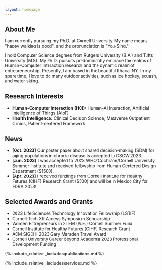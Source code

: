 ```yaml
---
layout: homepage
---
```


## About Me

I am currently pursuing my Ph.D. at Cornell University. My name means "happy walking is good", and the pronunciation is "You-Sing."

I hold Computer Science degrees from Rutgers University (B.A.) and Tufts University (M.S). My Ph.D. pursuits predominantly embrace the realms of Human-Computer Interaction research and the dynamic realm of entrepreneurship. Presently, I am based in the beautiful Ithaca, NY. In my spare time, I love to do many outdoor activities, such as ice hockey, squash, and water skiing.

## Research Interests

- **Human-Computer Interaction (HCI):** Human-AI Interaction, Artificial Intelligence of Things (AIoT)
- **Health Intelligence:** Clinical Decision Science, Metaverse Outpatient Clinics, Patient-centered Framework

## News

- **[Oct. 2023]** Our poster paper about shared decision-making (SDM) for aging populations in chronic disease is accepted to CSCW 2023.
- **[Jun. 2023]** I was accepted to 2023 WHO/Cochrane/Cornell University Summer Institute and received fellowship from Human Centered Design Department ($1500).
- **[Apr. 2023]** I received fundings from Cornell Institute for Healthy Futures (CIHF) Research Grant ($500) and will be in Mexico City for EDRA 2023!

## Selected Awards and Grants

- 2023 Life Sciences Technology Innovation Fellowship (LSTIF)
- Cornell Tech XR Access Symposium Scholarship
- Women Entrepreneurs in STEM (W.E.) Cornell Summer Fund
- Cornell Institute for Healthy Futures (CIHF) Research Grant
- ACM SIGCHI 2023 Gary Marsden Travel Award
- Cornell University Career Beyond Academia 2023 Professional Development Funding

{% include_relative _includes/publications.md %}

{% include_relative _includes/services.md %}
